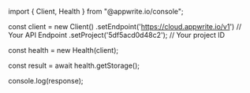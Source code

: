 import { Client, Health } from "@appwrite.io/console";

const client = new Client()
    .setEndpoint('https://cloud.appwrite.io/v1') // Your API Endpoint
    .setProject('5df5acd0d48c2'); // Your project ID

const health = new Health(client);

const result = await health.getStorage();

console.log(response);
